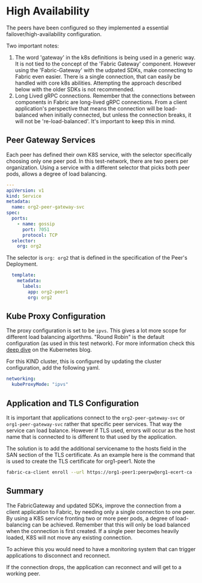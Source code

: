# High Availability

The peers have been configured so they implemented a essential failover/high-availability configuration.

Two important notes:

1. The word 'gateway' in the k8s definitions is being used in a generic way. It is not tied to the concept of the 'Fabric Gateway' component. However using the 'Fabric-Gateway' with the udpated SDKs, make connecting to Fabric even easier. There is a single connection, that can easily be handled with core k8s abilities. Attempting the approach described below with the older SDKs is not recommended.
2. Long Lived gRPC connections. Remember that the connections between components in Fabric are long-lived gRPC connections. From a client application's perspective that means the connection will be load-balanced when initially connected, but unless the connection breaks, it will not be 're-load-balanced'. It's important to keep this in mind.

## Peer Gateway Services

Each peer has defined their own K8S service, with the selector specifically choosing only one peer pod. 
In this test-network, there are two peers per organization. Using a service with a different selector that
picks both peer pods, allows a degree of load balancing.

```yaml
---
apiVersion: v1
kind: Service
metadata:
  name: org2-peer-gateway-svc
spec:
  ports:
    - name: gossip
      port: 7051
      protocol: TCP
  selector:
    org: org2
```

The selector is `org: org2` that is defined in the specification of the Peer's Deployment. 

```yaml
  template:
    metadata:
      labels:
        app: org2-peer1
        org: org2
```

## Kube Proxy Configuration
The proxy configuration is set to be `ipvs`. This gives a lot more scope for different load balancing algorthms.
"Round Robin" is the default configuration (as used in this test network). For more information check this [deep dive](https://kubernetes.io/blog/2018/07/09/ipvs-based-in-cluster-load-balancing-deep-dive) on the Kubernetes blog.

For this KIND cluster, this is configured by updating the cluster configuration, add the following yaml.

```yaml
networking:
  kubeProxyMode: "ipvs"
```

## Application and TLS Configuration

It is important that applications connect to the `org2-peer-gateway-svc` or `org1-peer-gateway-svc` rather that specific peer services. That way the service can load balance.  However if TLS used, errors will occur as the host name that is connected to is different to that used by the application. 

The solution is to add the additional servicename to the hosts field in the SAN section of the TLS certificate. As an example here is the command that is used to create the TLS certificate for org1-peer1.  Note the 

```bash
fabric-ca-client enroll --url https://org1-peer1:peerpw@org1-ecert-ca --csr.hosts org1-peer1,org1-peer-gateway-svc --mspdir /var/hyperledger/fabric/organizations/peerOrganizations/org1.example.com/peers/org1-peer1.org1.example.com/msp
```

## Summary

The FabricGateway and updated SDKs, improve the connection from a client application to Fabric, by needing only a single connection to one peer. By using a K8S service fronting two or more peer pods, a degree of load-balancing can be achieved. Remember that this will only be load balanced when the connection is first created. If a single peer becomes heavily loaded, K8S will not move any existing connection. 

To achieve this you would need to have a monitoring system that can trigger applications to disconnect and reconnect. 

If the connection drops, the application can reconnect and will get to a working peer.



